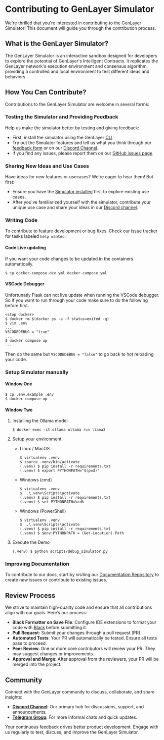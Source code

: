 # Contributing to GenLayer Simulator

We're thrilled that you're interested in contributing to the GenLayer Simulator! This document will guide you through the contribution process.

## What is the GenLayer Simulator?

The GenLayer Simulator is an interactive sandbox designed for developers to explore the potential of GenLayer's Intelligent Contracts. It replicates the GenLayer network's execution environment and consensus algorithm, providing a controlled and local environment to test different ideas and behaviors.

## How You Can Contribute?

Contributions to the GenLayer Simulator are welcome in several forms:

### Testing the Simulator and Providing Feedback

Help us make the simulator better by testing and giving feedback:

- First, install the simulator using the GenLayer [CLI](https://github.com/yeagerai/genlayer-simulator?tab=readme-ov-file#quick-install).
- Try out the Simulator features and tell us what you think through our [feedback form](https://docs.google.com/forms/d/1IVNsZwm936kSNCiXmlAP8bgJnbik7Bqaoc3I6UYhr-o/viewform) or on our [Discord Channel](https://discord.gg/8Jm4v89VAu).
- If you find any issues, please report them on our [GitHub issues page](https://github.com/yeagerai/genlayer-simulator/issues).

### Sharing New Ideas and Use Cases

Have ideas for new features or usecases? We're eager to hear them! But first:

- Ensure you have the [Simulator installed](https://github.com/yeagerai/genlayer-simulator?tab=readme-ov-file#quick-install) first to explore existing use cases.
- After you've familiarized yourself with the simulator, contribute your unique use case and share your ideas in our [Discord channel](https://discord.gg/8Jm4v89VAu).

### Writing Code

To contribute to feature development or bug fixes. Check our [issue tracker](https://github.com/yeagerai/genlayer-simulator/issues) for tasks labeled `help wanted`.

#### Code Live updating

If you want your code changes to be updated in the containers automatically.

```
$ cp docker-compose.dev.yml docker-compose.yml
```

#### VSCode Debugger

Unfortunatly Flask can not live update when running the VSCode debugger. So If you want to run through your code make sure to do the following before first.

```
<stop docker>
$ docker rm $(docker ps -a -f status=exited -q)
$ vim .env
...
VSCODEDEBUG = "true"
...
$ docker compose up
...
```

Then do the same but `VSCODEDEBUG = "false"` to go back to hot reloading your code.

### Setup Simulator manually

#### Window One

```
$ cp .env.example .env
$ docker compose up
```

#### Window Two

1. Installing the Ollama model

   ```
   $ docker exec -it ollama ollama run llama3
   ```

2. Setup your environment

   - Linux / MacOS

     ```
     $ virtualenv .venv
     $ source .venv/bin/activate
     (.venv) $ pip install -r requirements.txt
     (.venv) $ export PYTHONPATH="$(pwd)"
     ```

   - Windows (cmd)

     ```
     $ virtualenv .venv
     $  .\.venv\Scripts\activate
     (.venv) $ pip install -r requirements.txt
     (.venv) $ set PYTHONPATH=%cd%
     ```

   - Windows (PowerShell)

     ```
     $ virtualenv .venv
     $  .\.venv\Scripts\activate
     (.venv) $ pip install -r requirements.txt
     (.venv) $ $env:PYTHONPATH = (Get-Location).Path
     ```

3. Execute the Demo

   ```
   (.venv) $ python scripts/debug_simulator.py
   ```

### Improving Documentation

To contribute to our docs, start by visiting our [Documentation Repository](https://github.com/yeagerai/genlayer-docs) to create new issues or contribute to existing issues.

## Review Process

We strive to maintain high-quality code and ensure that all contributions align with our goals. Here’s our process:

- **Black Formatter on Save File**: Configure IDE extensions to format your code with [Black](https://github.com/psf/black) before submitting it.
- **Pull Request**: Submit your changes through a pull request (PR).
- **Automated Tests**: Your PR will automatically be tested. Ensure all tests pass to proceed.
- **Peer Review**: One or more core contributors will review your PR. They may suggest changes or improvements.
- **Approval and Merge**: After approval from the reviewers, your PR will be merged into the project.

## Community

Connect with the GenLayer community to discuss, collaborate, and share insights:

- **[Discord Channel](https://discord.gg/8Jm4v89VAu)**: Our primary hub for discussions, support, and announcements.
- **[Telegram Group](https://t.me/genlayer)**: For more informal chats and quick updates.

Your continuous feedback drives better product development. Engage with us regularly to test, discuss, and improve the GenLayer Simulator.